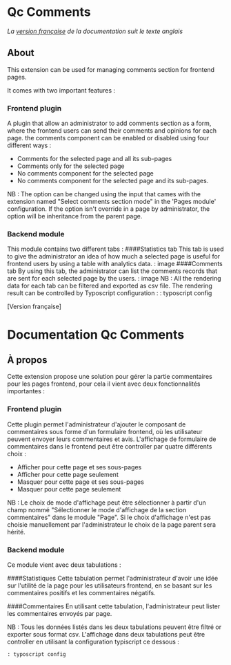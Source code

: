 Qc Comments
==============================================================
*La [version française](#documentation-qc-references) de la documentation suit le texte anglais*

## About
This extension can be used for managing comments section for frontend pages.

It comes with two important features :
### Frontend plugin
A plugin that allow an administrator to add comments section as a form, where the frontend users can send their comments and opinions for each page.
the comments component can be enabled or disabled using four different ways :
- Comments for the selected page and all its sub-pages
- Comments only for the selected page
- No comments component for the selected page
- No comments component for the selected page and its sub-pages.

NB : The option can be changed using the input that cames with the extension named "Select comments section mode" in the 'Pages module' configuration.
If the option isn't override in a page by administrator, the option will be inheritance from the parent page.

### Backend module
This module contains two different tabs :
####Statistics tab
This tab is used to give the administrator an idea of how much a selected page is useful for frontend users by using a table
with analytics data.
: image
####Comments tab
By using this tab, the administrator can list the comments records that are sent for each selected page by the users.
: image
NB : All the rendering data for each tab can be filtered and exported as csv file.
The rendering result can be controlled by Typoscript configuration :
: typoscript config


[Version française]
# Documentation Qc Comments

## À propos
Cette extension propose une solution pour gérer la partie commentaires pour les pages frontend, pour cela il vient avec deux fonctionnalités importantes :

### Frontend plugin
Cette plugin permet l'administrateur d'ajouter le composant de commentaires sous forme d'un formulaire frontend, où les utilisateur peuvent envoyer leurs commentaires et avis.
L'affichage de formulaire de commentaires dans le frontend peut être controller par quatre différents choix :
- Afficher pour cette page et ses sous-pages
- Afficher pour cette page seulement
- Masquer pour cette page et ses sous-pages
- Masquer pour cette page seulement

NB : Le choix de mode d'affichage peut être sélectionner à partir d'un champ nommé "Sélectionner le mode d'affichage de la section commentaires" dans le module "Page".
Si le choix d'affichage n'est pas choisie manuellement par l'administrateur le choix de la page parent sera hérité.


### Backend module
Ce module vient avec deux tabulations :

####Statistiques
Cette tabulation permet l'administrateur d'avoir une idée sur l'utilité de la page pour les utilisateurs frontend, en se basant sur les commentaires positifs et les commentaires
négatifs.

####Commentaires
En utilisant cette tabulation, l'administrateur peut lister les commentaires envoyés par page.

NB : Tous les données listés dans les deux tabulations peuvent être filtré or exporter sous format csv.
L'affichage dans deux tabulations peut être controller en utilisant la configuration typiscript ce dessous :

    : typoscript config
